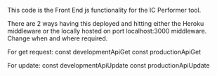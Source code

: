 This code is the Front End js functionality for the IC Performer tool.

There are 2 ways having this deployed and hitting either the Heroku middleware or the locally hosted on port localhost:3000 middleware. Change when and where required.

For get request:
const developmentApiGet
const productionApiGet

For update:
const developmentApiUpdate
const productionApiUpdate

